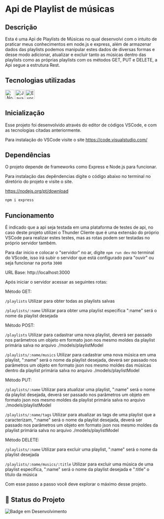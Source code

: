 # Api de Playlist de músicas

   
## Descrição
Esta é uma Api de Playlists de Músicas no qual desenvolvi com o intuito de praticar meus conhecimentos em node.js e express, além de armazenar dados das playlists podemos manipular estes dados de diversas formas e desse modo adicionar, atualizar e excluir tanto as músicas dentro das playlists como as próprias playlists com os métodos GET, PUT e DELETE, a Api segue a estrutura Rest.

## Tecnologias utilizadas 
<div align="center"> 
<img align="left" alt="Node" height="30" width="30" src="https://cdn.jsdelivr.net/gh/devicons/devicon@latest/icons/nodejs/nodejs-original.svg">
<img align="left" alt="Javascript" height="30" width="30" src="https://cdn.jsdelivr.net/gh/devicons/devicon@latest/icons/javascript/javascript-original.svg">
<img align="left" alt="Express" height="30" width="30" src="https://cdn.jsdelivr.net/gh/devicons/devicon@latest/icons/express/express-original.svg">

</div>
<br/><br/>

## Inicialização

Esse projeto foi desenvolvido através do editor de códigos VSCode, e com as tecnologias citadas anteriormente.

Para instalação do VSCode visite o site https://code.visualstudio.com/

## Dependências

O projeto depende de frameworks como Express e Node.js para funcionar.

Para instalação das depêndencias digite o código abaixo no terminal no diretório do projeto e visite o site.

https://nodejs.org/pt/download

```bash
npm i express
```

## Funcionamento
É indicado que a api seja testada em uma plataforma de testes de api, no caso deste projeto utilizei o Thunder Cliente que é uma extensão do próprio VSCode para realizar estes testes, mas as rotas podem ser testadas no próprio servidor também. 

Para dar inicio e colocar o "servidor" no ar, digite ``` npm run dev ``` no terminal do VScode, isso irá subir o servidor que está configurado para "ouvir" ou seja funcionar na porta ``` 3000 ```

URL Base: http://localhost:3000

Após iniciar o servidor acessar as seguintes rotas:

Método GET:

``` /playlists ``` Utilizar para obter todas as playlists salvas

``` /playlists/:name ``` Utilizar para obter uma playlist especifica ":name" será o nome da playlist desejada

Método POST:

``` /playlists ``` Utilizar para cadastrar uma nova playlist, deverá ser passado nos parâmetros um objeto em formato json nos mesmo moldes da playlist primária salva no arquivo ./models/playlistModel

``` /playlists/:name/musics ``` Utilizar para cadastrar uma nova música em uma playlist, ":name" será o nome da playlist desejada, deverá ser passado nos parâmetros um objeto em formato json nos mesmo moldes das músicas dentro da playlist primária salva no arquivo ./models/playlistModel


Método PUT: <br>

``` /playlists/:name ``` Utilizar para atualizar uma playlist, ":name" será o nome da playlist desejada, deverá ser passado nos parâmetros um objeto em formato json nos mesmo moldes da playlist primária salva no arquivo ./models/playlistModel

``` /playlists/:name/tags ``` Utilizar para atualizar as tags de uma playlist que a caracterizam, ":name" será o nome da playlist desejada, deverá ser passado nos parâmetros um objeto em formato json nos mesmo moldes da playlist primária salva no arquivo ./models/playlistModel

Método DELETE: <br>

``` /playlists/:name ``` Utilizar para excluir uma playlist, ":name" será o nome da playlist desejada

``` /playlists/:name/musics/:title ``` Utilizar para excluir uma música de uma playlist especifica, ":name" será o nome da playlist desejada e ":title" o título da música

Com esse passo a passo você deve explorar o máximo desse projeto.

## 🔎 Status do Projeto

![Badge em Desenvolvimento](https://img.shields.io/badge/Status-Finalizado-green)
